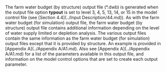 The farm water budget (by structure) output file (\*.dwb) is generated when the output file option **typout** is 
set to level 3, 4, 5, 13, 14, or 15 in the model control file (see [Section 4.4](../Input Description/44.md)). As with the farm water budget 
(for simulation) output file, the farm water budget (by structure) output file contains additional information 
depending on the level of water supply limited or depletion analysis. The various output files contain the same 
information as the farm water budget (for simulation) output files except that it is provided by structure. An 
example is provided in [Appendix A](../Appendix A/A1.md).  Also see [Appendix A](../Appendix A/A1.md) for a list of the parameters available in this output 
file, and information on the model control options that are set to create each output parameter.   
